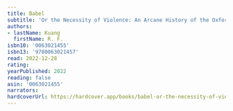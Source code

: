 ```yaml
---
title: Babel
subtitle: 'Or the Necessity of Violence: An Arcane History of the Oxford Translators'' Revolution'
authors:
- lastName: Kuang
  firstName: R. F.
isbn10: '0063021455'
isbn13: '9780063021457'
read: 2022-12-28
rating:
yearPublished: 2022
reading: false
asin: '0063021455'
narrators:
hardcoverUrl: https://hardcover.app/books/babel-or-the-necessity-of-violence-an-arcane-history-of-the-oxford-translators-revolution-2002/editions/30742718
---
```

